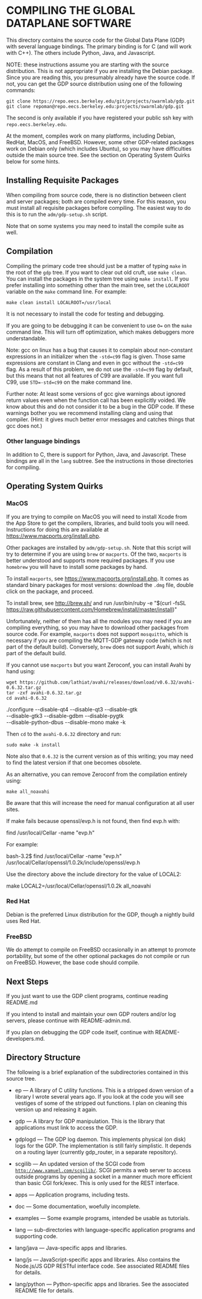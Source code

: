 <!-- Use
	pandoc -sS -o README-compiling.html README-compiling.md
to process this to HTML -->

COMPILING THE GLOBAL DATAPLANE SOFTWARE
=======================================

This directory contains the source code for the Global Data Plane
(GDP) with several language bindings.  The primary binding is for
C (and will work with C++).  The others include Python, Java, and
Javascript.

NOTE: these instructions assume you are starting with the source
distribution.  This is not appropriate if you are installing the
Debian package.  Since you are reading this, you presumably already
have the source code.  If not, you can get the GDP source distribution
using one of the following commands:

	git clone https://repo.eecs.berkeley.edu/git/projects/swarmlab/gdp.git
	git clone repoman@repo.eecs.berkeley.edu:projects/swarmlab/gdp.git

The second is only available if you have registered your public
ssh key with `repo.eecs.berkeley.edu`.

At the moment, compiles work on many platforms, including Debian,
RedHat, MacOS, and FreeBSD.  However, some other GDP-related packages
work on Debian only (which includes Ubuntu), so you may have
difficulties outside the main source tree.  See the section on
Operating System Quirks below for some hints.

Installing Requisite Packages
-----------------------------

When compiling from source code, there is no distinction between
client and server packages; both are compiled every time.  For this
reason, you must install all requisite packages before compiling.
The easiest way to do this is to run the `adm/gdp-setup.sh`
script.

Note that on some systems you may need to install the compile suite
as well.

Compilation
-----------

Compiling the primary code tree should just be a matter of typing
`make` in the root of the `gdp` tree.  If you want to clear out
old cruft, use `make clean`.  You can install the packages in the
system tree using `make install`.  If you prefer installing into
something other than the main tree, set the `LOCALROOT` variable
on the `make` command line.  For example:

	make clean install LOCALROOT=/usr/local

It is not necessary to install the code for testing and debugging.

If you are going to be debugging it can be convenient to use
`O=` on the `make` command line.  This will turn off optimization,
which makes debuggers more understandable.

Note: gcc on linux has a bug that causes it to complain about
non-constant expressions in an initializer when the `-std=c99`
flag is given.  Those same expressions are constant in Clang
and even in gcc without the `-std=c99` flag.  As a result of
this problem, we do not use the `-std=c99` flag by default, but
this means that not all features of C99 are available.
If you want full C99, use `STD=-std=c99` on the make command
line.

Further note: At least some versions of gcc give warnings
about ignored return values even when the function call has
been explicitly voided.  We know about this and do not
consider it to be a bug in the GDP code.  If these warnings
bother you we recommend installing clang and using that
compiler.  (Hint: it gives much better error messages and
catches things that gcc does not.)

### Other language bindings

In addition to C, there is support for Python, Java, and
Javascript.  These bindings are all in the `lang` subtree.
See the instructions in those directories for compiling.

Operating System Quirks
-----------------------

### MacOS

If you are trying to compile on MacOS you will need to install
Xcode from the App Store to get the compilers, libraries, and
build tools you will need.  Instructions for doing this are
available at https://www.macports.org/install.php.

Other packages are installed by `adm/gdp-setup.sh`.  Note that
this script will try to determine if you are using `brew` or
`macports`.  Of the two, `macports` is better understood and
supports more required packages.  If you use `homebrew` you will
have to install some packages by hand.

To install `macports`, see https://www.macports.org/install.php.
It comes as standard binary packages for most versions: download
the `.dmg` file, double click on the package, and proceed.

To install brew, see http://brew.sh/ and run
   /usr/bin/ruby -e \"$(curl -fsSL https://raw.githubusercontent.com/Homebrew/install/master/install)\"

Unfortunately, neither of them has all the modules you may need
if you are compiling everything, so you may have to download other
packages from source code.  For example, `macports` does not
support `mosquitto`, which is necessary if you are compiling the
MQTT-GDP gateway code (which is not part of the default build).
Conversely, `brew` does not support Avahi, which _is_ part of
the default build.

If you cannot use `macports` but you want Zeroconf, you can install
Avahi by hand using:

    wget https://github.com/lathiat/avahi/releases/download/v0.6.32/avahi-0.6.32.tar.gz
    tar -zxf avahi-0.6.32.tar.gz
    cd avahi-0.6.32
   ./configure --disable-qt4 --disable-qt3 --disable-gtk \
        --disable-gtk3 --disable-gdbm --disable-pygtk \
		--disable-python-dbus --disable-mono 
    make -k

Then `cd` to the `avahi-0.6.32` directory and run:

    sudo make -k install

Note also that `0.6.32` is the current version as of this writing;
you may need to find the latest version if that one becomes obsolete.

As an alternative, you can remove Zeroconf from the compilation
entirely using:

    make all_noavahi

Be aware that this will increase the need for manual configuration
at all user sites.

If make fails because openssl/evp.h is not found, then find evp.h
with:

   find /usr/local/Cellar -name "evp.h"

For example:

   bash-3.2$ find /usr/local/Cellar -name "evp.h"
   /usr/local/Cellar/openssl/1.0.2k/include/openssl/evp.h

Use the directory above the include directory for the value
of LOCAL2:

   make LOCAL2=/usr/local/Cellar/openssl/1.0.2k all_noavahi

### Red Hat

Debian is the preferred Linux distribution for the GDP, though
a nightly build uses Red Hat.

### FreeBSD

We do attempt to compile on FreeBSD occasionally in an attempt
to promote portability, but some of the other optional packages
do not compile or run on FreeBSD.  However, the base code
should compile.

Next Steps
----------

If you just want to use the GDP client programs, continue
reading README.md

If you intend to install and maintain your own GDP routers
and/or log servers, please continue with README-admin.md.

If you plan on debugging the GDP code itself, continue with
README-developers.md.

Directory Structure
-------------------

The following is a brief explanation of the subdirectories
contained in this source tree.

* ep &mdash; A library of C utility functions.  This is a stripped
	down version of a library I wrote several years ago.
	If you look at the code you will see vestiges of some
	of the stripped out functions.  I plan on cleaning
	this version up and releasing it again.

* gdp &mdash; A library for GDP manipulation.  This is the library
	that applications must link to access the GDP.

* gdplogd &mdash; The GDP log daemon.  This implements physical
	(on disk) logs for the GDP.  The implementation is
	still fairly simplistic.  It depends on a routing
	layer (currently gdp_router, in a separate repository).

* scgilib &mdash; An updated version of the SCGI code from
	[`http://www.xamuel.com/scgilib/`](http://www.xameul.com/scgilib/).
	SCGI permits a web server to access outside programs by opening
	a socket in a manner much more efficient than basic
	CGI fork/exec.  This is only used for the REST interface.

* apps &mdash; Application programs, including tests.

* doc &mdash; Some documentation, woefully incomplete.

* examples &mdash; Some example programs, intended be usable as
	tutorials.

* lang &mdash; sub-directories with language-specific application
	programs and supporting code.

* lang/java &mdash; Java-specific apps and libraries.

* lang/js &mdash; JavaScript-specific apps and libraries.  Also contains
	the Node.js/JS GDP RESTful interface code.  See associated
	README files for details.

* lang/python &mdash; Python-specific apps and libraries.  See the
	associated README file for details.

<!-- vim: set ai sw=4 sts=4 ts=4 : -->

